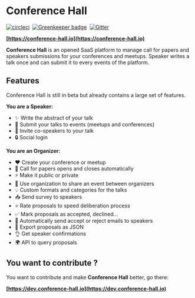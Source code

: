 # Conference Hall

[![circleci](https://circleci.com/gh/bpetetot/conference-hall.svg?style=shield)](https://circleci.com/gh/bpetetot/conference-hall)&nbsp;
[![Greenkeeper badge](https://badges.greenkeeper.io/bpetetot/conference-hall.svg)](https://greenkeeper.io/)&nbsp;
[![Gitter](https://badges.gitter.im/conference-hall.svg)](https://gitter.im/conference-hall)

**[https://conference-hall.io](https://conference-hall.io)**

**Conference Hall** is an opened SaaS platform to manage call for papers and speakers submissions for your conferences and meetups. Speaker writes a talk once and can submit it to every events of the platform.

## Features

Conference Hall is still in beta but already contains a large set of features.

**You are a Speaker:**
- ✨ Write the abstract of your talk
- 🚀 Submit your talks to events (meetups and conferences)
- 🤝 Invite co-speakers to your talk
- 🔒 Social login

**You are an Organizer:**
- ❤️ Create your conference or meetup
- 📣 Call for papers opens and closes automatically
- ⚡️ Make it public or private
- 👥 Use organization to share an event between organizers
- 💡 Custom formats and categories for the talks
- 📥 Send survey to speakers
- ⭐️ Rate proposals to speed deliberation process
- ✅ Mark proposals as accepted, declined...
- 💌 Automatically send accept or reject emails to speakers
- 📃 Export proposals as JSON
- 👌 Get speaker confirmations
- 🌍 API to query proposals

## You want to contribute ?

You want to contribute and make **Conference Hall** better, go there:

**[https://dev.conference-hall.io](https://dev.conference-hall.io)**



